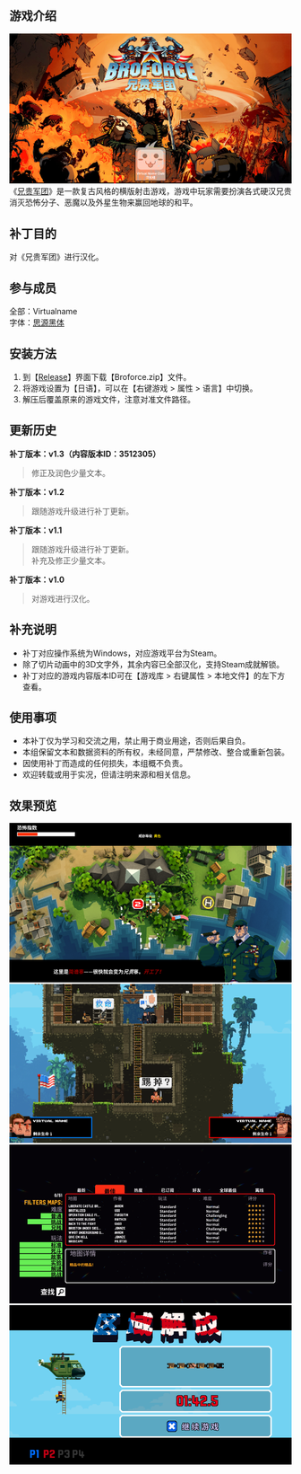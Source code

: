 ## 游戏介绍
![封面](https://github.com/VirtualCup/Broforce_CN/blob/main/Preview/Cover.png?raw=true "封面")
《[兄贵军团](https://store.steampowered.com/app/274190/)》是一款复古风格的横版射击游戏，游戏中玩家需要扮演各式硬汉兄贵消灭恐怖分子、恶魔以及外星生物来赢回地球的和平。

## 补丁目的
对《兄贵军团》进行汉化。

## 参与成员
全部：Virtualname   
字体：[思源黑体](https://github.com/adobe-fonts/source-han-sans)

## 安装方法
1. 到【[Release](https://github.com/VirtualCup/Broforce_CN/releases "发布页面")】界面下载【Broforce.zip】文件。
2. 将游戏设置为【日语】，可以在【右键游戏 > 属性 > 语言】中切换。
3. 解压后覆盖原来的游戏文件，注意对准文件路径。

## 更新历史
**补丁版本：v1.3（内容版本ID：3512305）**
 > 修正及润色少量文本。   

**补丁版本：v1.2**
> 跟随游戏升级进行补丁更新。   

**补丁版本：v1.1**
> 跟随游戏升级进行补丁更新。   
> 补充及修正少量文本。   

**补丁版本：v1.0**
> 对游戏进行汉化。   

## 补充说明
* 补丁对应操作系统为Windows，对应游戏平台为Steam。
* 除了切片动画中的3D文字外，其余内容已全部汉化，支持Steam成就解锁。
* 补丁对应的游戏内容版本ID可在【游戏库 > 右键属性 > 本地文件】的左下方查看。

## 使用事项
* 本补丁仅为学习和交流之用，禁止用于商业用途，否则后果自负。   
* 本组保留文本和数据资料的所有权，未经同意，严禁修改、整合或重新包装。  
* 因使用补丁而造成的任何损失，本组概不负责。   
* 欢迎转载或用于实况，但请注明来源和相关信息。  

## 效果预览
![预览图 1](https://github.com/VirtualCup/Broforce_CN/blob/main/Preview/Preview_1.png?raw=true "预览图 1")   
![预览图 2](https://github.com/VirtualCup/Broforce_CN/blob/main/Preview/Preview_2.png?raw=true "预览图 2")  
![预览图 3](https://github.com/VirtualCup/Broforce_CN/blob/main/Preview/Preview_3.png?raw=true "预览图 3")  
![预览图 4](https://github.com/VirtualCup/Broforce_CN/blob/main/Preview/Preview_4.png?raw=true "预览图 4")  